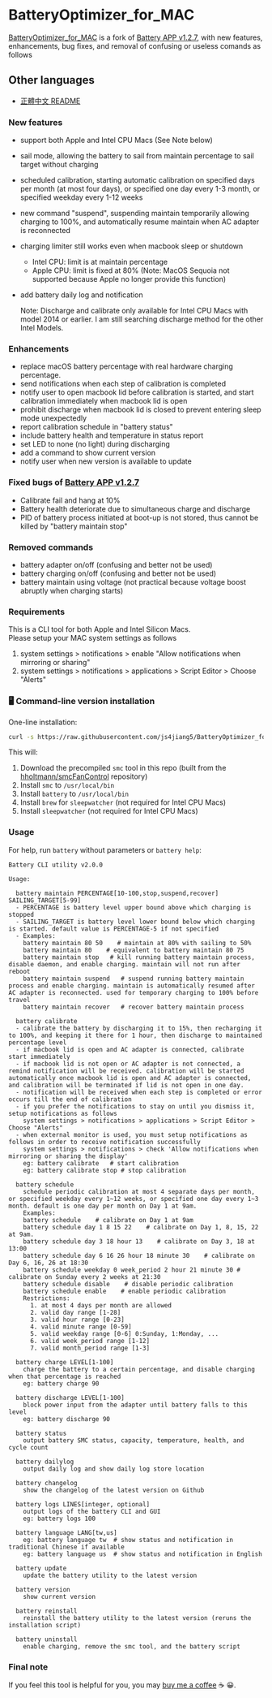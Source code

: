 # BatteryOptimizer_for_MAC

[BatteryOptimizer_for_MAC](https://github.com/js4jiang5/BatteryOptimizer_for_MAC) is a fork of [Battery APP v1.2.7](https://github.com/actuallymentor/battery), with new features, enhancements, bug fixes, and removal of confusing or useless comands as follows

## Other languages
- [正體中文 README](README_TW.md)<br>

### New features
- support both Apple and Intel CPU Macs (See Note below)
- sail mode, allowing the battery to sail from maintain percentage to sail target without charging
- scheduled calibration, starting automatic calibration on specified days per month (at most four days), or specified one day every 1-3 month, or specified weekday every 1-12 weeks
- new command "suspend", suspending maintain temporarily allowing charging to 100%, and automatically resume maintain when AC adapter is reconnected
- charging limiter still works even when macbook sleep or shutdown
  - Intel CPU: limit is at maintain percentage
  - Apple CPU: limit is fixed at 80% (Note: MacOS Sequoia not supported because Apple no longer provide this function)
- add battery daily log and notification

  Note: Discharge and calibrate only available for Intel CPU Macs with model 2014 or earlier. I am still searching discharge method for the other Intel Models.

### Enhancements
- replace macOS battery percentage with real hardware charging percentage.
- send notifications when each step of calibration is completed
- notify user to open macbook lid before calibration is started, and start calibration immediately when macbook lid is open
- prohibit discharge when macbook lid is closed to prevent entering sleep mode unexpectedly
- report calibration schedule in "battery status"
- include battery health and temperature in status report
- set LED to none (no light) during discharging
- add a command to show current version
- notify user when new version is available to update

### Fixed bugs of [Battery APP v1.2.7](https://github.com/actuallymentor/battery)
- Calibrate fail and hang at 10%
- Battery health deteriorate due to simultaneous charge and discharge
- PID of battery process initiated at boot-up is not stored, thus cannot be killed by "battery maintain stop" 

### Removed commands
- battery adapter on/off (confusing and better not be used)
- battery charging on/off (confusing and better not be used)
- battery maintain using voltage (not practical because voltage boost abruptly when charging starts)

### Requirements
This is a CLI tool for both Apple and Intel Silicon Macs.<br>
Please setup your MAC system settings as follows
1.	system settings > notifications > enable "Allow notifications when mirroring or sharing"
2.	system settings > notifications > applications > Script Editor > Choose "Alerts"

### 🖥 Command-line version installation

One-line installation:

```bash
curl -s https://raw.githubusercontent.com/js4jiang5/BatteryOptimizer_for_MAC/main/setup.sh | bash
```

This will:

1. Download the precompiled `smc` tool in this repo (built from the [hholtmann/smcFanControl](https://github.com/hholtmann/smcFanControl.git) repository)
2. Install `smc` to `/usr/local/bin`
3. Install `battery` to `/usr/local/bin`
4. Install `brew` for `sleepwatcher` (not required for Intel CPU Macs)
5. Install `sleepwatcher` (not required for Intel CPU Macs)

### Usage

For help, run `battery` without parameters or `battery help`:

```
Battery CLI utility v2.0.0

Usage:

  battery maintain PERCENTAGE[10-100,stop,suspend,recover] SAILING_TARGET[5-99]
  - PERCENTAGE is battery level upper bound above which charging is stopped
  - SAILING_TARGET is battery level lower bound below which charging is started. default value is PERCENTAGE-5 if not specified
  - Examples:
    battery maintain 80 50    # maintain at 80% with sailing to 50%
    battery maintain 80    # equivalent to battery maintain 80 75
    battery maintain stop   # kill running battery maintain process, disable daemon, and enable charging. maintain will not run after reboot
    battery maintain suspend   # suspend running battery maintain process and enable charging. maintain is automatically resumed after AC adapter is reconnected. used for temporary charging to 100% before travel
    battery maintain recover   # recover battery maintain process

  battery calibrate
  - calibrate the battery by discharging it to 15%, then recharging it to 100%, and keeping it there for 1 hour, then discharge to maintained percentage level
  - if macbook lid is open and AC adapter is connected, calibrate start immediately
  - if macbook lid is not open or AC adapter is not connected, a remind notification will be received. calibration will be started automatically once macbook lid is open and AC adapter is connected, and calibration will be terminated if lid is not open in one day.
  - notification will be received when each step is completed or error occurs till the end of calibration
  - if you prefer the notifications to stay on until you dismiss it, setup notifications as follows
    system settings > notifications > applications > Script Editor > Choose "Alerts"
  - when external monitor is used, you must setup notifications as follows in order to receive notification successfully
    system settings > notifications > check 'Allow notifications when mirroring or sharing the display'
    eg: battery calibrate   # start calibration
    eg: battery calibrate stop # stop calibration

  battery schedule
    schedule periodic calibration at most 4 separate days per month, or specified weekday every 1~12 weeks, or specified one day every 1~3 month. default is one day per month on Day 1 at 9am.
    Examples:
    battery schedule    # calibrate on Day 1 at 9am
    battery schedule day 1 8 15 22    # calibrate on Day 1, 8, 15, 22 at 9am.
    battery schedule day 3 18 hour 13    # calibrate on Day 3, 18 at 13:00
    battery schedule day 6 16 26 hour 18 minute 30    # calibrate on Day 6, 16, 26 at 18:30
    battery schedule weekday 0 week_period 2 hour 21 minute 30 # calibrate on Sunday every 2 weeks at 21:30
    battery schedule disable    # disable periodic calibration
    battery schedule enable    # enable periodic calibration
    Restrictions:
      1. at most 4 days per month are allowed
      2. valid day range [1-28]
      3. valid hour range [0-23]
      4. valid minute range [0-59]
      5. valid weekday range [0-6] 0:Sunday, 1:Monday, ...
      6. valid week_period range [1-12]
      7. valid month_period range [1-3]

  battery charge LEVEL[1-100]
    charge the battery to a certain percentage, and disable charging when that percentage is reached
    eg: battery charge 90

  battery discharge LEVEL[1-100]
    block power input from the adapter until battery falls to this level
    eg: battery discharge 90

  battery status
    output battery SMC status, capacity, temperature, health, and cycle count 

  battery dailylog
    output daily log and show daily log store location

  battery changelog
    show the changelog of the latest version on Github

  battery logs LINES[integer, optional]
    output logs of the battery CLI and GUI
    eg: battery logs 100

  battery language LANG[tw,us]
    eg: battery language tw  # show status and notification in traditional Chinese if available
    eg: battery language us  # show status and notification in English
  
  battery update
    update the battery utility to the latest version

  battery version
    show current version

  battery reinstall
    reinstall the battery utility to the latest version (reruns the installation script)

  battery uninstall
    enable charging, remove the smc tool, and the battery script
```

### Final note
If you feel this tool is helpful for you, you may [buy me a coffee](https://buymeacoffee.com/js4jiang5) ☕ 😀.
